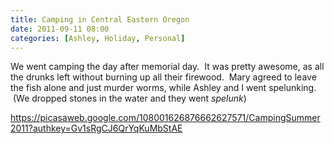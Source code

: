 ```yaml
---
title: Camping in Central Eastern Oregon
date: 2011-09-11 08:00
categories: [Ashley, Holiday, Personal]
---
```

We went camping the day after memorial day.  It was pretty awesome, as all the drunks left without burning up all their firewood.  Mary agreed to leave the fish alone and just murder worms, while Ashley and I went spelunking.  (We dropped stones in the water and they went <em>spelunk</em>)

<a href="https://picasaweb.google.com/108001626876662627571/CampingSummer2011?authkey=Gv1sRgCJ6QrYqKuMbStAE">https://picasaweb.google.com/108001626876662627571/CampingSummer2011?authkey=Gv1sRgCJ6QrYqKuMbStAE</a>
